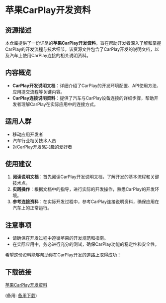 # 苹果CarPlay开发资料

## 资源描述

本仓库提供了一份详尽的**苹果CarPlay开发资料**，旨在帮助开发者深入了解和掌握CarPlay的开发流程与技术细节。该资源文件包含了CarPlay开发的说明文档，以及汽车上使用CarPlay连接的相关说明资料。

## 内容概览

- **CarPlay开发说明文档**：详细介绍了CarPlay的开发环境配置、API使用方法、应用提交流程等关键内容。
- **CarPlay连接说明资料**：提供了汽车与CarPlay设备连接的详细步骤，帮助开发者理解CarPlay在实际应用中的连接方式。

## 适用人群

- 移动应用开发者
- 汽车行业相关技术人员
- 对CarPlay开发感兴趣的爱好者

## 使用建议

1. **阅读说明文档**：首先阅读CarPlay开发说明文档，了解开发的基本流程和关键技术点。
2. **实践操作**：根据文档中的指导，进行实际的开发操作，熟悉CarPlay的开发环境。
3. **参考连接资料**：在实际开发过程中，参考CarPlay连接说明资料，确保应用在汽车上的正常运行。

## 注意事项

- 请确保在开发过程中遵循苹果的开发规范和指南。
- 在实际应用中，务必进行充分的测试，确保CarPlay功能的稳定性和安全性。

希望这份资料能够帮助你在CarPlay开发的道路上取得成功！

## 下载链接
[苹果CarPlay开发资料](https://pan.quark.cn/s/9afb1b5f3d88) 

(备用: [备用下载](https://pan.baidu.com/s/1IVN9kVVnMRsT4vC6qUEzsQ?pwd=1234))
